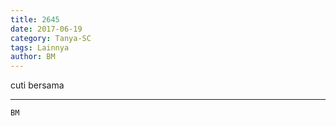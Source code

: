 ```yaml
---
title: 2645
date: 2017-06-19
category: Tanya-SC
tags: Lainnya
author: BM
---
```


cuti bersama

---



`BM`
